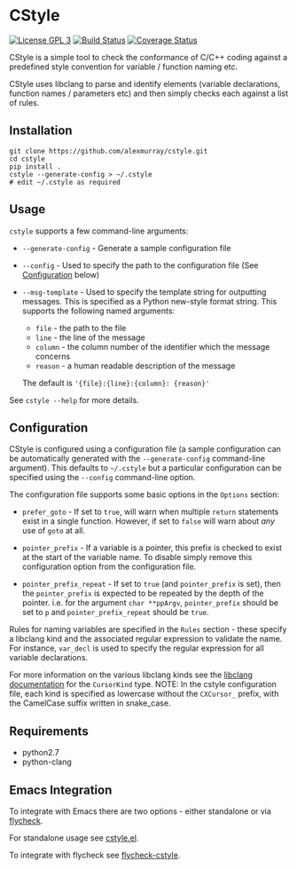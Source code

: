 # CStyle

[![License GPL 3](https://img.shields.io/badge/license-GPL_3-green.svg)](http://www.gnu.org/licenses/gpl-3.0.txt)
[![Build Status](https://travis-ci.org/alexmurray/cstyle.svg?branch=master)](https://travis-ci.org/alexmurray/cstyle)
[![Coverage Status](https://coveralls.io/repos/github/alexmurray/cstyle/badge.svg?branch=master&bust=2)](https://coveralls.io/github/alexmurray/cstyle?branch=master)

CStyle is a simple tool to check the conformance of C/C++ coding against a
predefined style convention for variable / function naming etc.

CStyle uses libclang to parse and identify elements (variable declarations,
function names / parameters etc) and then simply checks each against a list of
rules.

## Installation

    git clone https://github.com/alexmurray/cstyle.git
    cd cstyle
    pip install .
    cstyle --generate-config > ~/.cstyle
    # edit ~/.cstyle as required

## Usage

`cstyle` supports a few command-line arguments:

 * `--generate-config` - Generate a sample configuration file
 * `--config` - Used to specify the path to the configuration file (See
   [Configuration](#configuration) below)

 * `--msg-template` - Used to specify the template string for outputting messages. This is specified as a Python new-style format string. This supports the following named arguments:

   * `file` - the path to the file
   * `line` - the line of the message
   * `column` - the column number of the identifier which the message concerns
   * `reason` - a human readable description of the message

   The default is `'{file}:{line}:{column}: {reason}'`

See `cstyle --help` for more details.

## Configuration

CStyle is configured using a configuration file (a sample configuration can be
automatically generated with the `--generate-config` command-line
argument). This defaults to `~/.cstyle` but a particular configuration can be
specified using the `--config` command-line option.

The configuration file supports some basic options in the `Options` section:

 * `prefer_goto` - If set to `true`, will warn when multiple `return` statements
   exist in a single function. However, if set to `false` will warn about *any*
   use of `goto` at all.

 * `pointer_prefix` - If a variable is a pointer, this prefix is checked to
   exist at the start of the variable name. To disable simply remove this
   configuration option from the configuration file.

 * `pointer_prefix_repeat` - If set to `true` (and `pointer_prefix` is set),
   then the `pointer_prefix` is expected to be repeated by the depth of the
   pointer. i.e. for the argument `char **ppArgv`, `pointer_prefix` should be
   set to `p` and `pointer_prefix_repeat` should be `true`.

Rules for naming variables are specified in the `Rules` section - these specify
a libclang kind and the associated regular expression to validate the name. For
instance, `var_decl` is used to specify the regular expression for all variable
declarations.

For more information on the various libclang kinds see the
[libclang documentation](http://clang.llvm.org/doxygen/group__CINDEX.html#gaaccc432245b4cd9f2d470913f9ef0013)
for the `CursorKind` type. NOTE: In the cstyle configuration file, each kind is
specified as lowercase without the `CXCursor_` prefix, with the CamelCase suffix
written in snake_case.

## Requirements

* python2.7
* python-clang

## Emacs Integration

To integrate with Emacs there are two options - either standalone or via [flycheck](http://flycheck.org).

For standalone usage see [cstyle.el](https://github.com/alexmurray/cstyle.el).

To integrate with flycheck see [flycheck-cstyle](https://github.com/alexmurray/flycheck-cstyle).
